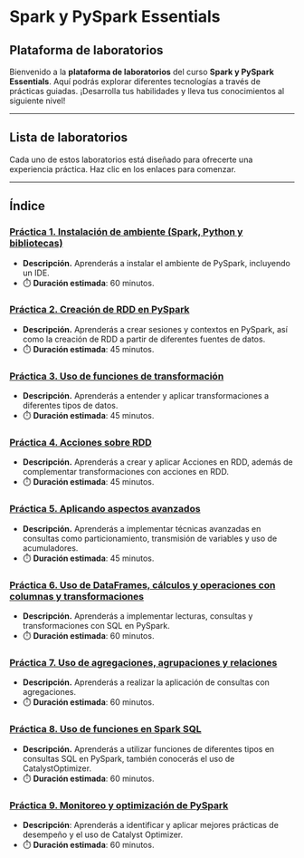 # Spark y PySpark Essentials

## Plataforma de laboratorios

Bienvenido a la **plataforma de laboratorios** del curso **Spark y PySpark Essentials**. Aquí podrás explorar diferentes tecnologías a través de prácticas guiadas. ¡Desarrolla tus habilidades y lleva tus conocimientos al siguiente nivel!

---

## Lista de laboratorios

Cada uno de estos laboratorios está diseñado para ofrecerte una experiencia práctica. Haz clic en los enlaces para comenzar.

---
 
## Índice
### [Práctica 1. Instalación de ambiente (Spark, Python y bibliotecas)](./Capítulo1/Lab1.md)
   - **Descripción.**
     Aprenderás a instalar el ambiente de PySpark, incluyendo un IDE.
   - ⏱️ **Duración estimada**:  60 minutos.

 ### [Práctica 2. Creación de RDD en PySpark](./Capítulo2/Lab2.md)
   - **Descripción.**
     Aprenderás a crear sesiones y contextos en PySpark, así como la creación de RDD a partir de diferentes fuentes de datos.
   - ⏱️ **Duración estimada**:  45 minutos.

### [Práctica 3. Uso de funciones de transformación](./Capítulo3/Lab3.md)
   - **Descripción.**
     Aprenderás a entender y aplicar transformaciones a diferentes tipos de datos.
   - ⏱️ **Duración estimada**: 45 minutos.

### [Práctica 4. Acciones sobre RDD](./Capítulo4/Lab4.md)
   - **Descripción.**
     Aprenderás a crear y aplicar Acciones en RDD, además de complementar transformaciones con acciones en RDD.
   - ⏱️ **Duración estimada**: 45 minutos.

### [Práctica 5. Aplicando aspectos avanzados](./Capítulo5/Lab5.md)
   - **Descripción.**
     Aprenderás a implementar técnicas avanzadas en consultas como particionamiento, transmisión de variables y uso de acumuladores.
   - ⏱️ **Duración estimada**: 45 minutos.

### [Práctica 6. Uso de DataFrames, cálculos y operaciones con columnas y transformaciones](./Capítulo6/Lab6.md)
   - **Descripción.**
     Aprenderás a implementar lecturas, consultas y transformaciones con SQL en PySpark.
   - ⏱️ **Duración estimada**: 60 minutos.

### [Práctica 7. Uso de agregaciones, agrupaciones y relaciones](./Capítulo7/Lab7.md)
   - **Descripción.**
     Aprenderás a realizar la aplicación de consultas con agregaciones.
   - ⏱️ **Duración estimada**:  60 minutos.

### [Práctica 8. Uso de funciones en Spark SQL](./Capítulo8/Lab8.md)
   - **Descripción.**
     Aprenderás a utilizar funciones de diferentes tipos en consultas SQL en PySpark, también conocerás el uso de CatalystOptimizer. 
   - ⏱️ **Duración estimada**:  60 minutos.
     
### [Práctica 9. Monitoreo y optimización de PySpark](./Capítulo9/Lab9.md)
   - **Descripción**:
     Aprenderás a identificar y aplicar mejores prácticas de desempeño y el uso de Catalyst Optimizer. 
   - ⏱️ **Duración estimada**:  60 minutos.
